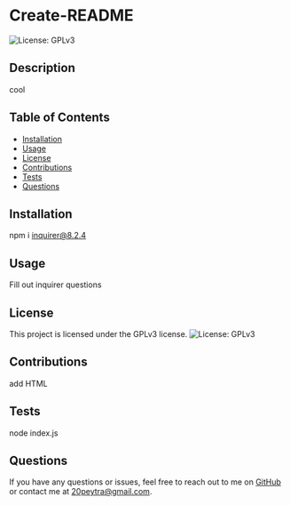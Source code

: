 
# Create-README

![License: GPLv3](https://img.shields.io/badge/License-GPLv3-yellow.svg)

## Description
cool
  
## Table of Contents 
* [Installation](#installation)
* [Usage](#usage)
* [License](#license)
* [Contributions](#contributions)
* [Tests](#tests)
* [Questions](#questions)
      
## Installation
npm i inquirer@8.2.4
  
## Usage
Fill out inquirer questions
  

## License
This project is licensed under the GPLv3 license.
![License: GPLv3](https://img.shields.io/badge/License-GPLv3-yellow.svg)

  
## Contributions
add HTML
  
## Tests
node index.js
  
## Questions
If you have any questions or issues, feel free to reach out to me on [GitHub](https://github.com/pjt3232) or contact me at 20peytra@gmail.com.
